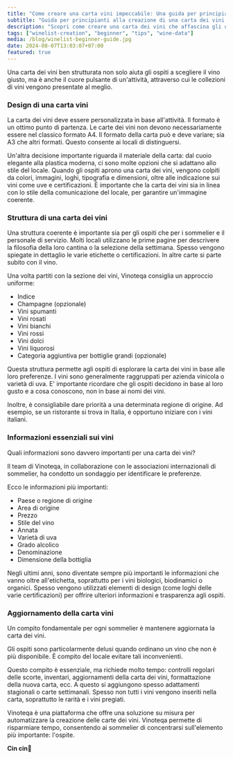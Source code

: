 ```yaml
---
title: "Come creare una carta vini impeccabile: Una guida per principianti"
subtitle: "Guida per principianti alla creazione di una carta dei vini impeccabile"
description: "Scopri come creare una carta dei vini che affascina gli ospiti con design, struttura e informazioni essenziali. Ottimi consigli per ristoranti e sommelier alle prime armi."
tags: ["winelist-creation", "beginner", "tips", "wine-data"]
media: /blog/winelist-beginner-guide.jpg
date: 2024-08-07T13:03:07+07:00
featured: true
---
```


Una carta dei vini ben strutturata non solo aiuta gli ospiti a scegliere il vino giusto, ma è anche il cuore pulsante di un'attività, attraverso cui le collezioni di vini vengono presentate al meglio.


### Design di una carta vini

La carta dei vini deve essere personalizzata in base all'attività. Il formato è un ottimo punto di partenza. Le carte dei vini non devono necessariamente essere nel classico formato A4. Il formato della carta può e deve variare; sia A3 che altri formati. Questo consente ai locali di distinguersi.

Un'altra decisione importante riguarda il materiale della carta: dal cuoio elegante alla plastica moderna, ci sono molte opzioni che si adattano allo stile del locale.
Quando gli ospiti aprono una carta dei vini, vengono colpiti da colori, immagini, loghi, tipografia e dimensioni, oltre alle indicazione sui vini come uve e certificazioni. È importante che la carta dei vini sia in linea con lo stile della comunicazione del locale, per garantire un'immagine coerente.


### Struttura di una carta dei vini

Una struttura coerente è importante sia per gli ospiti che per i sommelier e il personale di servizio. Molti locali utilizzano le prime pagine per descrivere la filosofia della loro cantina o la selezione della settimana. Spesso vengono spiegate in dettaglio le varie etichette o certificazioni. In altre carte si parte subito con il vino.

Una volta partiti con la sezione dei vini, Vinoteqa consiglia un approccio uniforme:

- Indice
- Champagne (opzionale)
- Vini spumanti
- Vini rosati
- Vini bianchi
- Vini rossi
- Vini dolci
- Vini liquorosi
- Categoria aggiuntiva per bottiglie grandi (opzionale)

Questa struttura permette agli ospiti di esplorare la carta dei vini in base alle loro preferenze. I vini sono generalmente raggruppati per azienda vinicola o varietà di uva. E' importante ricordare che gli ospiti decidono in base al loro gusto e a cosa conoscono, non in base ai nomi dei vini. 

Inoltre, è consigliabile dare priorità a una determinata regione di origine. Ad esempio, se un ristorante si trova in Italia, è opportuno iniziare con i vini italiani.

### Informazioni essenziali sui vini

Quali informazioni sono davvero importanti per una carta dei vini?

Il team di Vinoteqa, in collaborazione con le associazioni internazionali di sommelier, ha condotto un sondaggio per identificare le preferenze.

Ecco le informazioni più importanti:

- Paese o regione di origine
- Area di origine
- Prezzo
- Stile del vino
- Annata
- Varietà di uva
- Grado alcolico
- Denominazione
- Dimensione della bottiglia

Negli ultimi anni, sono diventate sempre più importanti le informazioni che vanno oltre all'etichetta, soprattutto per i vini biologici, biodinamici o organici. Spesso vengono utilizzati elementi di design (come loghi delle varie certificazioni) per offrire ulteriori informazioni e trasparenza agli ospiti.

### Aggiornamento della carta vini

Un compito fondamentale per ogni sommelier è mantenere aggiornata la carta dei vini.

Gli ospiti sono particolarmente delusi quando ordinano un vino che non è più disponibile. È compito del locale evitare tali inconvenienti.

Questo compito è essenziale, ma richiede molto tempo: controlli regolari delle scorte, inventari, aggiornamenti della carta dei vini, formattazione della nuova carta, ecc. A questo si aggiungono spesso adattamenti stagionali o carte settimanali. Spesso non tutti i vini vengono inseriti nella carta, soprattutto le rarità e i vini pregiati.

Vinoteqa è una piattaforma che offre una soluzione su misura per automatizzare la creazione delle carte dei vini. Vinoteqa permette di risparmiare tempo, consentendo ai sommelier di concentrarsi sull'elemento più importante: l'ospite.

**Cin cin🍷**



